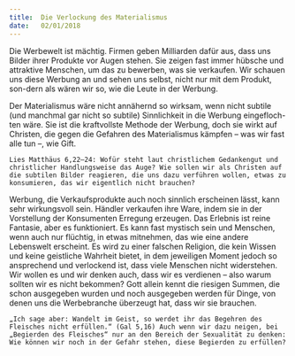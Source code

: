 ```yaml
---
title:  Die Verlockung des Materialismus
date:   02/01/2018
---
```


Die Werbewelt ist mächtig. Firmen geben Milliarden dafür aus, dass uns Bilder ihrer Produkte vor Augen stehen. Sie zeigen fast immer hübsche und attraktive Menschen, um das zu bewerben, was sie verkaufen. Wir schauen uns diese Werbung an und sehen uns selbst, nicht nur mit dem Produkt, son-dern als wären wir so, wie die Leute in der Werbung. 

Der Materialismus wäre nicht annähernd so wirksam, wenn nicht subtile (und manchmal gar nicht so subtile) Sinnlichkeit in die Werbung eingefloch-ten wäre. Sie ist die kraftvollste Methode der Werbung, doch sie wirkt auf Christen, die gegen die Gefahren des Materialismus kämpfen – was wir fast alle tun –, wie Gift. 

`Lies Matthäus 6,22–24: Wofür steht laut christlichem Gedankengut und christlicher Handlungsweise das Auge? Wie sollen wir als Christen auf die subtilen Bilder reagieren, die uns dazu verführen wollen, etwas zu konsumieren, das wir eigentlich nicht brauchen?` 

Werbung, die Verkaufsprodukte auch noch sinnlich erscheinen lässt, kann sehr wirkungsvoll sein. Händler verkaufen ihre Ware, indem sie in der Vorstellung der Konsumenten Erregung erzeugen. Das Erlebnis ist reine Fantasie, aber es funktioniert. Es kann fast mystisch sein und Menschen, wenn auch nur flüchtig, in etwas mitnehmen, das wie eine andere Lebenswelt erscheint. Es wird zu einer falschen Religion, die kein Wissen und keine geistliche Wahrheit bietet, in dem jeweiligen Moment jedoch so ansprechend und verlockend ist, dass viele Menschen nicht widerstehen. Wir wollen es und wir denken auch, dass wir es verdienen – also warum sollten wir es nicht bekommen? Gott allein kennt die riesigen Summen, die schon ausgegeben wurden und noch ausgegeben werden für Dinge, von denen uns die Werbebranche überzeugt hat, dass wir sie brauchen. 

`„Ich sage aber: Wandelt im Geist, so werdet ihr das Begehren des Fleisches nicht erfüllen.“ (Gal 5,16) Auch wenn wir dazu neigen, bei „Begierden des Fleisches“ nur an den Bereich der Sexualität zu denken: Wie können wir noch in der Gefahr stehen, diese Begierden zu erfüllen?` 